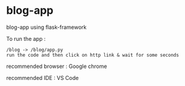 # blog-app
blog-app using flask-framework


To run the app :  

    /blog -> /blog/app.py
    run the code and then click on http link & wait for some seconds
    
 recommended browser : Google chrome
 
 recommended IDE : VS Code
